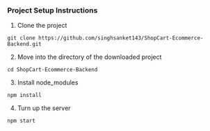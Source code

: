 ### Project Setup Instructions


1. Clone the project

```
git clone https://github.com/singhsanket143/ShopCart-Ecommerce-Backend.git
```

2. Move into the directory of the downloaded project

```
cd ShopCart-Ecommerce-Backend
```

3. Install node_modules
```
npm install
```

4. Turn up the server

```
npm start
```
